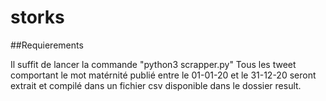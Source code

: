 
# storks

##Requierements

Il suffit de lancer la commande "python3 scrapper.py"
Tous les tweet comportant le mot matérnité publié entre le 01-01-20 et le 31-12-20 seront extrait et compilé dans un fichier csv disponible dans le dossier result.

